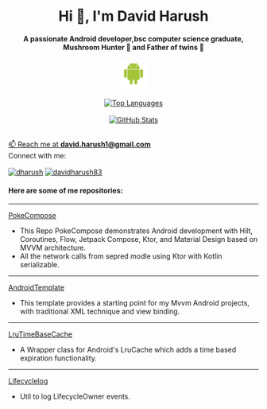 

<h1 align="center">Hi 👋, I'm David Harush</h1>
<h4 align="center">A passionate Android developer,bsc computer science graduate,<br/> Mushroom Hunter 🍄 and Father of twins  💪 </h4>
<p align="center"> <a href="https://developer.android.com" target="_blank" rel="noreferrer"> <img src="https://raw.githubusercontent.com/devicons/devicon/master/icons/android/android-original-wordmark.svg" width="60" height="60"/>
<br/>

<!-- ![android](https://img.shields.io/badge/-android-3b2e5a?&style=plastic&logo=android)
<br/>
![Java](https://img.shields.io/badge/-java-3f4441?style=plastic&logo=java)
<br/>
![Kotlin](https://img.shields.io/badge/-kotlin-006a71?style=plastic&logo=kotlin)
<br/> -->

<p align="center">
<img src="https://github-readme-stats.vercel.app/api/top-langs?username=davidHarush&show_icons=true&theme=buefy&layout=compact" alt="Top Languages">
 <br/> <br/>
<img src="https://github-readme-stats.vercel.app/api?username=davidHarush&show_icons=true&theme=buefy" alt="GitHub Stats">
<br/><br/>

<!--src="https://raw.githubusercontent.com/devicons/devicon/master/icons/android/android-original-wordmark.svg" width="60" height="60"/>
<!-- ![](https://github-profile-trophy.vercel.app/?username=davidHarush) -->


 📫 Reach me at **david.harush1@gmail.com**
<br/>Connect with me:<br/>
<p align="left">
<a href="https://linkedin.com/in/dharush" target="blank"><img align="center" src="https://raw.githubusercontent.com/rahuldkjain/github-profile-readme-generator/master/src/images/icons/Social/linked-in-alt.svg" alt="dharush" height="30" width="40" /></a>
<a href="https://fb.com/davidharush83" target="blank"><img align="center" src="https://raw.githubusercontent.com/rahuldkjain/github-profile-readme-generator/master/src/images/icons/Social/facebook.svg" alt="davidharush83" height="30" width="40" /></a>
</p>

####   Here are some of me repositories:
---
[PokeCompose](https://github.com/davidHarush/PokeCompose)

* This Repo PokeCompose demonstrates Android development with Hilt, Coroutines, Flow, Jetpack Compose, Ktor, and Material Design based on MVVM architecture.
* All the network calls from sepred modle using Ktor with Kotlin serializable.
---

[AndroidTemplate](https://github.com/davidHarush/AndroidTemplate)

* This template provides a starting point for my Mvvm Android projects, with traditional XML technique and view binding.
---

[LruTimeBaseCache](https://github.com/davidHarush/LruTimeBaseCache)

* A Wrapper class for Android's LruCache which adds a time based expiration functionality.
  
---

[Lifecyclelog](https://github.com/davidHarush/Lifecyclelog)

* Util to log LifecycleOwner events.

